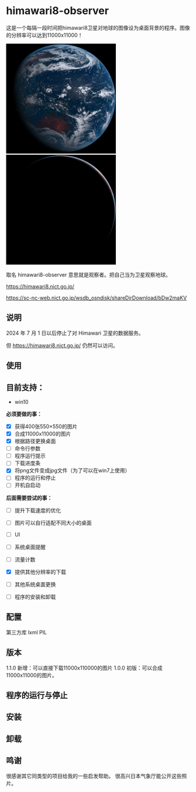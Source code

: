 # himawari8-observer

这是一个每隔一段时间把himawari8卫星对地球的图像设为桌面背景的程序。图像的分辨率可以达到11000x11000！

<img src="https://github.com/zhengqingquan/gallery/blob/main/himawari8-observer/1/235000_0_0.png?raw=true" width="300" >
<img src="https://github.com/zhengqingquan/gallery/blob/main/himawari8-observer/1/154000_0_0.png?raw=true" width="300">

取名 himawari8-observer 意思就是观察者。把自己当为卫星观察地球。

https://himawari8.nict.go.jp/

https://sc-nc-web.nict.go.jp/wsdb_osndisk/shareDirDownload/bDw2maKV

## 说明

2024 年 7 月 1 日以后停止了对 Himawari 卫星的数据服务。

但 https://himawari8.nict.go.jp/ 仍然可以访问。

## 使用

## 目前支持：
* win10


**必须要做的事：**
- [x] 获得400张550×550的图片
- [x] 合成11000x11000的图片
- [x] 根据路径更换桌面
- [ ] 命令行参数
- [ ] 程序运行提示
- [ ] 下载进度条
- [x] 将png文件变成jpg文件（为了可以在win7上使用）
- [ ] 程序的运行和停止
- [ ] 开机自启动

**后面需要尝试的事：**
- [ ] 提升下载速度的优化
- [ ] 图片可以自行适配不同大小的桌面
- [ ] UI
- [ ] 系统桌面提醒
- [ ] 流量计数
- [x] 提供其他分辨率的下载
- [ ] 其他系统桌面更换
- [ ] 程序的安装和卸载


## 配置
第三方库
lxml
PIL

## 版本
1.1.0 新增：可以直接下载11000x110000的图片
1.0.0 初版：可以合成11000x11000的图片。

## 程序的运行与停止


## 安装


## 卸载


## 鸣谢
很感谢其它同类型的项目给我的一些启发帮助。
很高兴日本气象厅能公开这些照片。